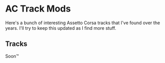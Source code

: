 # AC Track Mods
Here's a bunch of interesting Assetto Corsa tracks that I've found over the years. I'll try to keep this updated as I find more stuff.

## Tracks
Soon™